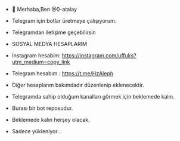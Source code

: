 - 👋 Merhaba,Ben @0-atalay
- Telegram için botlar üretmeye çalışıyorum.
- Telegramdan iletişime geçebilirsin

- SOSYAL MEDYA HESAPLARIM
- İnstagram hesabim: https://instagram.com/uffuks?utm_medium=copy_link
- Telegram hesabım : https://t.me/HzAleph
- Diğer hesaplarım bakımdadır düzenlenip eklenecektir.

- Telegramda sahip olduğum kanalları görmek için beklemede kalın.
- Burası bir bot reposudur.
- Beklemede kalın herşey olacak.
- Sadece yükleniyor...
<!---
0-Atalay/0-Atalay is a ✨ special ✨ repository because its `README.md` (this file) appears on your GitHub profile.
You can click the Preview link to take a look at your changes.
--->
